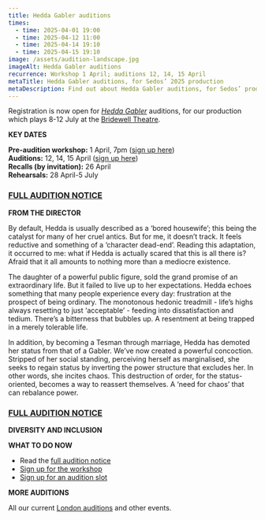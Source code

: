 ```yaml
---
title: Hedda Gabler auditions
times:
  - time: 2025-04-01 19:00
  - time: 2025-04-12 11:00
  - time: 2025-04-14 19:10
  - time: 2025-04-15 19:10
image: /assets/audition-landscape.jpg
imageAlt: Hedda Gabler auditions
recurrence: Workshop 1 April; auditions 12, 14, 15 April
metaTitle: Hedda Gabler auditions, for Sedos’ 2025 production
metaDescription: Find out about Hedda Gabler auditions, for Sedos’ production in July 2025
---
```

Registration is now open for *[Hedda Gabler](https://www.sedos.co.uk/shows/2025-hedda-gabler)* auditions, for our production which plays 8-12 July at the [Bridewell Theatre](https://www.sedos.co.uk/venues/bridewell).

**KEY DATES**

**Pre-audition workshop:** 1 April, 7pm ([sign up here](https://membership.sedos.co.uk/signup/137))\
**Auditions:** 12, 14, 15 April ([sign up here](https://membership.sedos.co.uk/signup/138))\
**Recalls (by invitation):** 26 April\
**Rehearsals:** 28 April-5 July

### [FULL AUDITION NOTICE](https://drive.google.com/drive/folders/11FZflMBUb9v1SGprwrszhoUtu01TknXL)

**FROM THE DIRECTOR**

By default, Hedda is usually described as a ‘bored housewife’; this being the catalyst for many of her cruel antics. But for me, it doesn’t track. It feels reductive and something of a ‘character dead-end’. Reading this adaptation, it occurred to me: what if Hedda is actually scared that this is all there is? Afraid that it all amounts to nothing more than a mediocre existence.

The daughter of a powerful public figure, sold the grand promise of an extraordinary life. But it failed to live up to her expectations. Hedda echoes something that many people experience every day: frustration at the prospect of being ordinary. The monotonous hedonic treadmill - life’s highs always resetting to just ‘acceptable’ - feeding into dissatisfaction and tedium. There’s a bitterness that bubbles up. A resentment at being trapped in a merely tolerable life.

In addition, by becoming a Tesman through marriage, Hedda has demoted her status from that of a Gabler. We’ve now created a powerful concoction. Stripped of her social standing, perceiving herself as marginalised, she seeks to regain status by inverting the power structure that excludes her. In other words, she incites chaos. This destruction of order, for the status-oriented, becomes a way to reassert themselves. A ‘need for chaos’ that can rebalance power.

### [FULL AUDITION NOTICE](https://drive.google.com/drive/folders/11FZflMBUb9v1SGprwrszhoUtu01TknXL)

**DIVERSITY AND INCLUSION** 

**WHAT TO DO NOW**

* Read the [full audition notice](<### [FULL AUDITION NOTICE](https://drive.google.com/drive/folders/11FZflMBUb9v1SGprwrszhoUtu01TknXL)>)
* [Sign up for the workshop](https://membership.sedos.co.uk/signup/137)
* [Sign up for an audition slot](https://membership.sedos.co.uk/signup/138)

**MORE AUDITIONS**

All our current [London auditions](https://www.sedos.co.uk/get-involved) and other events.